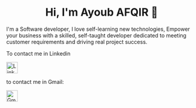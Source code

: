 <h1 align="center">Hi, I'm Ayoub AFQIR 👋</h1>

I'm a Software developer, I love self-learning new technologies,
Empower your business with a skilled, self-taught developer dedicated to meeting customer requirements and driving real project success.

To contact me in Linkedin
<!-- Logo LinkedIn -->
<a href="https://www.linkedin.com/in/ayoub-afqir-02301b1a4/" target="_blank" rel="noopener noreferrer">
  <img src="https://example.com/linkedin-logo.png" alt="LinkedIn Logo" width="30" height="30">
</a>

to contact me in Gmail:
<!-- Logo Gmail -->
<a href="mailto:afqirayoub2001@gmail.com" target="_blank" rel="noopener noreferrer">
  <img src="https://example.com/gmail-logo.png" alt="Gmail Logo" width="30" height="30">
</a>

